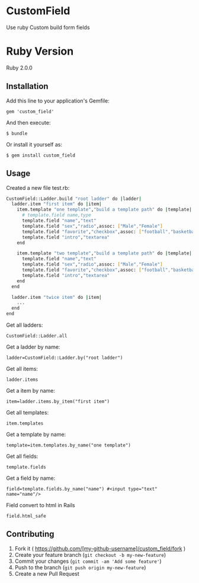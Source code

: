 # CustomField

Use ruby Custom build form fields

# Ruby Version

Ruby 2.0.0

## Installation

Add this line to your application's Gemfile:

    gem 'custom_field'

And then execute:

    $ bundle

Or install it yourself as:

    $ gem install custom_field

## Usage
Created a new file test.rb:

```bash
CustomField::Ladder.build "root ladder" do |ladder|
  ladder.item "first item" do |item|
    item.template "one template","build a template path" do |template|
      # template.field name,type
      template.field "name","text"
      template.field "sex","radio",assoc: ["Male","Female"]
      template.field "favorite","checkbox",assoc: ["football","basketball"]
      template.field "intro","textarea"
    end

    item.template "two template","build a template path" do |template|
      template.field "name","text"
      template.field "sex","radio",assoc: ["Male","Female"]
      template.field "favorite","checkbox",assoc: ["football","basketball"]
      template.field "intro","textarea"
    end
  end

  ladder.item "twice item" do |item|
    ...
  end
end
```

Get all ladders:

    CustomField::Ladder.all

Get a ladder by name:

    ladder=CustomField::Ladder.by("root ladder")

Get all items:

    ladder.items

Get a item by name:

    item=ladder.items.by_item("first item")

Get all templates:

    item.templates

Get a template by name:

    template=item.templates.by_name("one template")

Get all fields:


    template.fields

Get a field by name:

    field=template.fields.by_name("name") #<input type="text" name="name"/>

Field convert to html in Rails

    field.html_safe

## Contributing

1. Fork it ( https://github.com/[my-github-username]/custom_field/fork )
2. Create your feature branch (`git checkout -b my-new-feature`)
3. Commit your changes (`git commit -am 'Add some feature'`)
4. Push to the branch (`git push origin my-new-feature`)
5. Create a new Pull Request
